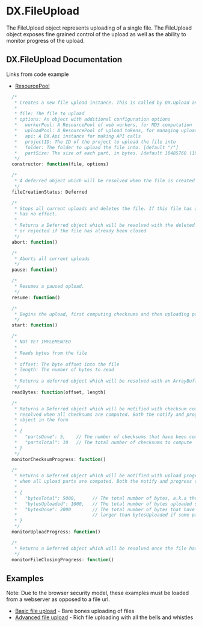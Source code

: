DX.FileUpload
=======================

The FileUpload object represents uploading of a single file. The FileUpload object exposes fine grained control
of the upload as well as the ability to monitor progress of the upload.

DX.FileUpload Documentation
--------------------

Links from code example
* [ResourcePool](https://github.com/dnanexus/dx-javascript-toolkit/blob/master/src/common/resource_pool.coffee)

```javascript
  /*
   * Creates a new file upload instance. This is called by DX.Upload and should not be invoked directly
   *
   * file: The file to upload
   * options: An object with additional configuration options
   *   workerPool: A ResourcePool of web workers, for MD5 computation
   *   uploadPool: A ResourcePool of upload tokens, for managing upload concurrency
   *   api: A DX.Api instance for making API calls
   *   projectID: The ID of the project to upload the file into
   *   folder: The folder to upload the file into. [default "/"]
   *   partSize: The size of each part, in bytes. [default 10485760 (10MB)]
   */
  constructor: function(file, options)

  /*
   * A deferred object which will be resolved when the file is created on the DNAnexus platform
   */
  fileCreationStatus: Deferred

  /*
   * Stops all current uploads and deletes the file. If this file has already been closed, this method
   * has no effect.
   *
   * Returns a Deferred object which will be resolved with the deleted fileID if this file was deleted,
   * or rejected if the file has already been closed
   */
  abort: function()

  /*
   * Aborts all current uploads
   */
  pause: function()

  /*
   * Resumes a paused upload.
   */
  resume: function()

  /*
   * Begins the upload, first computing checksums and then uploading parts.
   */
  start: function()

  /*
   * NOT YET IMPLEMENTED
   *
   * Reads bytes from the file
   *
   * offset: The byte offset into the file
   * length: The number of bytes to read
   *
   * Returns a deferred object which will be resolved with an ArrayBuffer containing the file content
   */
  readBytes: function(offset, length)

  /*
   * Returns a Deferred object which will be notified with checksum computation progress, and will be
   * resolved when all checksums are computed. Both the notify and progress callbacks will receive an
   * object in the form
   *
   * {
   *   "partsDone": 5,    // The number of checksums that have been computed
   *   "partsTotal": 10   // The total number of checksums to compute
   * }
   */
  monitorChecksumProgress: function()

  /*
   * Returns a Deferred object which will be notified with upload progress, and will be resolved
   * when all upload parts are computed. Both the notify and progress callbacks will receive an object in the form
   *
   * {
   *   "bytesTotal": 5000,      // The total number of bytes, a.k.a the size of the file
   *   "bytesUploaded": 1000,   // The total number of bytes uploaded so far
   *   "bytesDone": 2000        // The total number of bytes that have been uploaded or resumed so far. This may be
   *                            // larger than bytesUploaded if some parts were done in a previous upload session
   * }
   */
  monitorUploadProgress: function()

  /*
   * Returns a Deferred object which will be resolved once the file has been closed.
   */
  monitorFileClosingProgress: function()
```

Examples
--------

Note: Due to the browser security model, these examples must be loaded from a webserver as opposed to a file url.

* [Basic file upload](https://github.com/dnanexus/dx-javascript-toolkit/blob/master/examples/uploading-files-basic) - Bare bones uploading of files
* [Advanced file upload](https://github.com/dnanexus/dx-javascript-toolkit/blob/master/examples/uploading-files-progress) - Rich file uploading with all the bells and whistles
